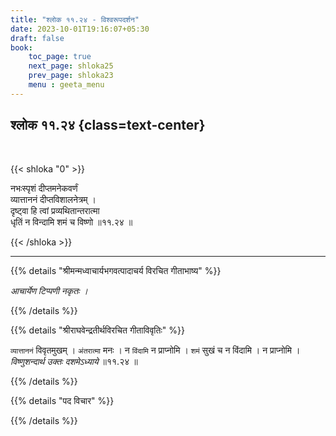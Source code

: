 ```yaml
---
title: "श्लोक ११.२४ - विश्वरूपदर्शन"
date: 2023-10-01T19:16:07+05:30
draft: false
book:
    toc_page: true
    next_page: shloka25
    prev_page: shloka23
    menu : geeta_menu
---
```




## श्लोक ११.२४ {class=text-center}

<br/>

{{< shloka  "0"  >}}

नभःस्पृशं दीप्तमनेकवर्णं  
व्यात्ताननं दीप्तविशालनेत्रम् ।    
दृष्ट्वा हि त्वां प्रव्यथितान्तरात्मा  
धृतिं न विन्दामि शमं च विष्णो ॥११.२४ ॥

{{< /shloka >}}

---


{{% details "श्रीमन्मध्वाचार्यभगवत्पादाचर्य विरचित  गीताभाष्य" %}}

*आचार्येण टिप्पणी नकृतः ।*

{{% /details %}}



{{% details "श्रीराघवेन्द्रतीर्थविरचित गीताविवृतिः" %}}

`व्यात्ताननं` विवृतमुखम्‌ । `अंतरात्मा` मनः । 
न `विंदामि` न प्राप्नोमि । `शमं`
सुखं च न विंदामि । न प्राप्नोमि । 
*विष्णुशन्दार्थ उक्तः दशमेऽध्याये*  ॥११.२४ ॥

{{% /details %}}



{{% details "पद विचार" %}}


{{% /details %}}
